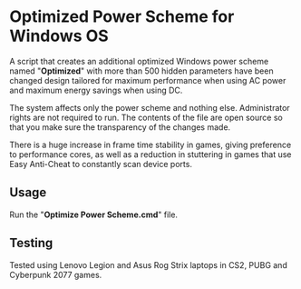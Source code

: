 # Optimized Power Scheme for Windows OS

A script that creates an additional optimized Windows power scheme named "**Optimized**" with more than 500 hidden parameters have been changed design tailored for maximum performance when using AC power and maximum energy savings when using DC.

The system affects only the power scheme and nothing else. Administrator rights are not required to run. The contents of the file are open source so that you make sure the transparency of the changes made.

There is a huge increase in frame time stability in games, giving preference to performance cores, as well as a reduction in stuttering in games that use Easy Anti-Cheat to constantly scan device ports.

## Usage

Run the "**Optimize Power Scheme.cmd**" file.

## Testing

Tested using Lenovo Legion and Asus Rog Strix laptops in CS2, PUBG and Cyberpunk 2077 games.
